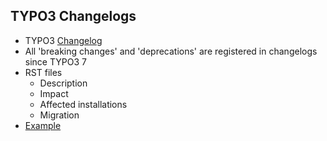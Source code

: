 ## TYPO3 Changelogs

* TYPO3 [Changelog](https://docs.typo3.org/c/typo3/cms-core/master/en-us/)
* All 'breaking changes' and 'deprecations' are registered in changelogs since TYPO3 7
* RST files
    * Description
    * Impact
    * Affected installations
    * Migration
* [Example](https://docs.typo3.org/c/typo3/cms-core/master/en-us/Changelog/10.0/Breaking-87305-UseConstructorInjectionInDataMapper.html)